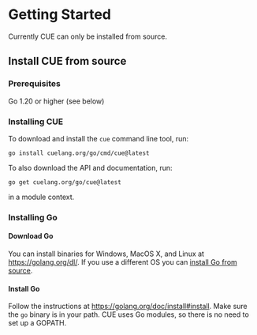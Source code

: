 # Getting Started

Currently CUE can only be installed from source.

## Install CUE from source

### Prerequisites

Go 1.20 or higher (see below)

### Installing CUE

<!-- Keep the following in sync with cmd/cue/cmd/testdata/script/install*.txtar -->

To download and install the `cue` command line tool, run:

```
go install cuelang.org/go/cmd/cue@latest
```

To also download the API and documentation, run:

```
go get cuelang.org/go/cue@latest
```

in a module context.


### Installing Go

#### Download Go

You can install binaries for Windows, MacOS X, and Linux at https://golang.org/dl/. If you use a different OS you can
[install Go from source](https://golang.org/doc/install/source).

#### Install Go

Follow the instructions at https://golang.org/doc/install#install.
Make sure the `go` binary is in your path.
CUE uses Go modules, so there is no need to set up a GOPATH.
